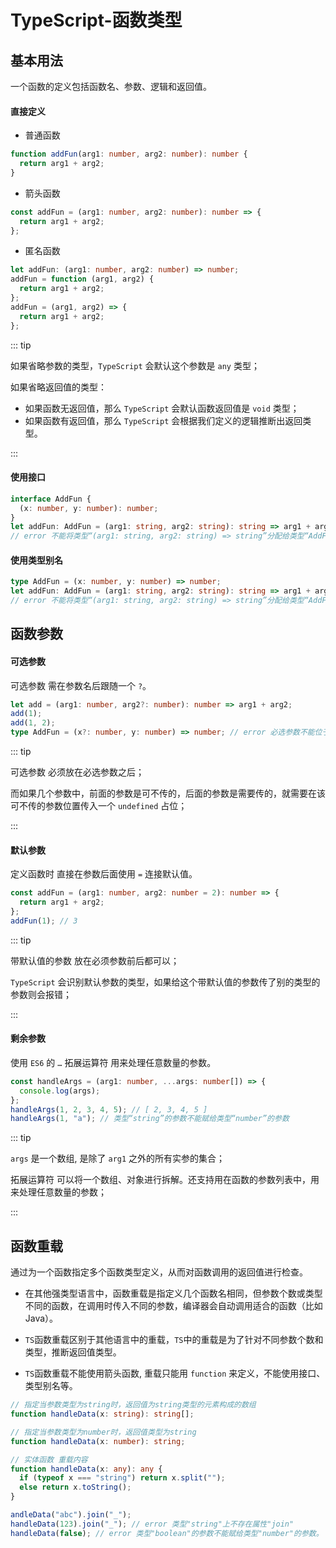 # TypeScript-函数类型

## 基本用法

一个函数的定义包括函数名、参数、逻辑和返回值。

#### 直接定义

- 普通函数

```ts
function addFun(arg1: number, arg2: number): number {
  return arg1 + arg2;
}
```

- 箭头函数

```ts
const addFun = (arg1: number, arg2: number): number => {
  return arg1 + arg2;
};
```

- 匿名函数

```ts
let addFun: (arg1: number, arg2: number) => number;
addFun = function (arg1, arg2) {
  return arg1 + arg2;
};
addFun = (arg1, arg2) => {
  return arg1 + arg2;
};
```

::: tip

如果省略参数的类型，`TypeScript` 会默认这个参数是 `any` 类型；

如果省略返回值的类型：

- 如果函数无返回值，那么 `TypeScript` 会默认函数返回值是 `void` 类型；
- 如果函数有返回值，那么 `TypeScript` 会根据我们定义的逻辑推断出返回类型。

:::

#### 使用接口

```ts
interface AddFun {
  (x: number, y: number): number;
}
let addFun: AddFun = (arg1: string, arg2: string): string => arg1 + arg2;
// error 不能将类型“(arg1: string, arg2: string) => string”分配给类型“AddFun”
```

#### 使用类型别名

```ts
type AddFun = (x: number, y: number) => number;
let addFun: AddFun = (arg1: string, arg2: string): string => arg1 + arg2;
// error 不能将类型“(arg1: string, arg2: string) => string”分配给类型“AddFun”
```

## 函数参数

#### 可选参数

可选参数 需在参数名后跟随一个 `?`。

```ts
let add = (arg1: number, arg2?: number): number => arg1 + arg2;
add(1);
add(1, 2);
type AddFun = (x?: number, y: number) => number; // error 必选参数不能位于可选参数后。
```

::: tip

可选参数 必须放在必选参数之后；

而如果几个参数中，前面的参数是可不传的，后面的参数是需要传的，就需要在该可不传的参数位置传入一个 `undefined` 占位；

:::

#### 默认参数

定义函数时 直接在参数后面使用 `=` 连接默认值。

```ts
const addFun = (arg1: number, arg2: number = 2): number => {
  return arg1 + arg2;
};
addFun(1); // 3
```

::: tip

带默认值的参数 放在必须参数前后都可以；

`TypeScript` 会识别默认参数的类型，如果给这个带默认值的参数传了别的类型的参数则会报错；

:::

#### 剩余参数

使用 `ES6` 的 `…` 拓展运算符 用来处理任意数量的参数。

```ts
const handleArgs = (arg1: number, ...args: number[]) => {
  console.log(args);
};
handleArgs(1, 2, 3, 4, 5); // [ 2, 3, 4, 5 ]
handleArgs(1, "a"); // 类型“string”的参数不能赋给类型“number”的参数
```

::: tip

`args` 是一个数组, 是除了 `arg1` 之外的所有实参的集合；

拓展运算符 可以将一个数组、对象进行拆解。还支持用在函数的参数列表中，用来处理任意数量的参数；

:::

## 函数重载

通过为一个函数指定多个函数类型定义，从而对函数调用的返回值进行检查。

- 在其他强类型语言中，函数重载是指定义几个函数名相同，但参数个数或类型不同的函数，在调用时传入不同的参数，编译器会自动调用适合的函数（比如 Java）。

- `TS`函数重载区别于其他语言中的重载，`TS`中的重载是为了针对不同参数个数和类型，推断返回值类型。

- `TS`函数重载不能使用箭头函数, 重载只能用 `function` 来定义，不能使用接口、类型别名等。

```ts
// 指定当参数类型为string时，返回值为string类型的元素构成的数组
function handleData(x: string): string[];

// 指定当参数类型为number时，返回值类型为string
function handleData(x: number): string;

// 实体函数 重载内容
function handleData(x: any): any {
  if (typeof x === "string") return x.split("");
  else return x.toString();
}

andleData("abc").join("_");
handleData(123).join("_"); // error 类型"string"上不存在属性"join"
handleData(false); // error 类型"boolean"的参数不能赋给类型"number"的参数。
```
